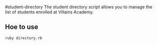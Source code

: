 #student-directory
The student directory script allows you to manage the list of students enrolled at Villains Academy.

## Hoe to use ##
```shell
ruby directory.rb
```
